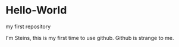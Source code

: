 # Hello-World
my first repository

I'm Steins, this is my first time to use github. Github is strange to me.
